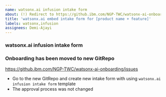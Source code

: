 ```yaml
---
name: watsonx.ai infusion intake form
about: (!) Redirect to https://github.ibm.com/NGP-TWC/watsonx-ai-onboarding/issues
title: 'watsonx.ai embed intake form for [product name + feature]'
labels: watsonx,infusion
assignees: Demi-Ajayi 
---
```


### watsonx.ai infusion intake form 

### Onboarding has been moved to new GitRepo
https://github.ibm.com/NGP-TWC/watsonx-ai-onboarding/issues

- Go to the new GitRepo and create new intake form with using `watsonx.ai infusion intake form` template
- The approval process was not changed
